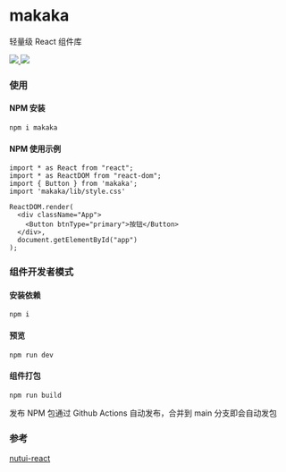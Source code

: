 # makaka

轻量级 React 组件库

<p align="left">
  <a href="https://www.npmjs.com/package/makaka">
    <img src="https://img.shields.io/npm/v/makaka?label=npm" />
  </a>
  <a href="https://github.com/make3waves/makaka/actions/workflows/release.yml">
    <img src="https://github.com/make3waves/makaka/actions/workflows/release.yml/badge.svg" />
  </a>
</p>

### 使用

#### NPM 安装

```
npm i makaka
```

#### NPM 使用示例

```
import * as React from "react";
import * as ReactDOM from "react-dom";
import { Button } from 'makaka';
import 'makaka/lib/style.css'

ReactDOM.render(
  <div className="App">
    <Button btnType="primary">按钮</Button>
  </div>,
  document.getElementById("app")
);
```

### 组件开发者模式

#### 安装依赖

```
npm i
```

#### 预览

```
npm run dev
```

#### 组件打包

```
npm run build
```

发布 NPM 包通过 Github Actions 自动发布，合并到 main 分支即会自动发包

### 参考

[nutui-react](https://nutui.jd.com/react/#/zh-CN/guide/start-react)
